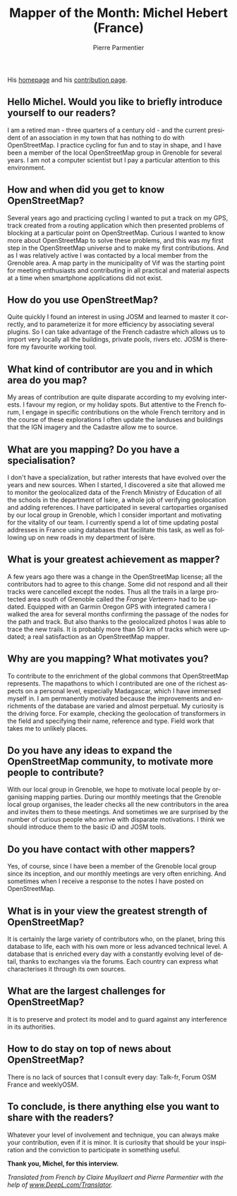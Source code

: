 ﻿---
title: "Mapper of the Month: Michel Hebert (France)"
featured: 
layout: post
category: motm
author: Pierre Parmentier
lang: en
---

His [homepage](https://www.openstreetmap.org/user/chimel38) and his [contribution page](http://hdyc.neis-one.org/?chimel38).

## Hello Michel. Would you like to briefly introduce yourself to our readers?

I am a retired man - three quarters of a century old - and the current president of an association in my town that has nothing to do with OpenStreetMap. I practice cycling for fun and to stay in shape, and I have been a member of the local OpenStreetMap group in Grenoble for several years. I am not a computer scientist but I pay a particular attention to this environment. 

## How and when did you get to know OpenStreetMap?

Several years ago and practicing cycling I wanted to put a track on my GPS, track created from a routing application which then presented problems of blocking at a particular point on OpenStreetMap. Curious I wanted to know more about OpenStreetMap to solve these problems, and this was my first step in the OpenStreetMap universe and to make my first contributions. And as I was relatively active I was contacted by a local member from the Grenoble area. A map party in the municipality of Vif was the starting point for meeting enthusiasts and contributing in all practical and material aspects at a time when smartphone applications did not exist.

## How do you use OpenStreetMap?

Quite quickly I found an interest in using JOSM and learned to master it correctly, and to parameterize it for more efficiency by associating several plugins. So I can take advantage of the French cadastre which allows us to import very locally all the buildings, private pools, rivers etc. JOSM is therefore my favourite working tool.

## What kind of contributor are you and in which area do you map?

My areas of contribution are quite disparate according to my evolving interests. I favour my region, or my holiday spots. But attentive to the French forum, I engage in specific contributions on the whole French territory and in the course of these explorations I often update the landuses and buildings that the IGN imagery and the Cadastre allow me to source.

## What are you mapping? Do you have a specialisation?

I don't have a specialization, but rather interests that have evolved over the years and new sources. When I started, I discovered a site that allowed me to monitor the geolocalized data of the French Ministry of Education of all the schools in the department of Isère, a whole job of verifying geolocation and adding references. I have participated in several cartoparties organised by our local group in Grenoble, which I consider important and motivating for the vitality of our team. I currently spend a lot of time updating postal addresses in France using databases that facilitate this task, as well as following up on new roads in my department of Isère. 

## What is your greatest achievement as mapper?

A few years ago there was a change in the OpenStreetMap license; all the contributors had to agree to this change. Some did not respond and all their tracks were cancelled except the nodes. Thus all the trails in a large protected area south of Grenoble called the <em>Frange Verte</em>em> had to be updated. Equipped with an Garmin Oregon GPS with integrated camera I walked the area for several months confirming the passage of the nodes for the path and track. But also thanks to the geolocalized photos I was able to trace the new trails. It is probably more than 50 km of tracks which were updated; a real satisfaction as an OpenStreetMap mapper.

## Why are you mapping? What motivates you?

To contribute to the enrichment of the global commons that OpenStreetMap represents. The mapathons to which I contributed are one of the richest aspects on a personal level, especially Madagascar, which I have immersed myself in. I am permanently motivated because the improvements and enrichments of the database are varied and almost perpetual. My curiosity is the driving force. For example, checking the geolocation of transformers in the field and specifying their name, reference and type. Field work that takes me to unlikely places.

## Do you have any ideas to expand the OpenStreetMap community, to motivate more people to contribute?

With our local group in Grenoble, we hope to motivate local people by organising mapping parties. During our monthly meetings that the Grenoble local group organises, the leader checks all the new contributors in the area and invites them to these meetings. And sometimes we are surprised by the number of curious people who arrive with disparate motivations. I think we should introduce them to the basic iD and JOSM tools. 

## Do you have contact with other mappers?

Yes, of course, since I have been a member of the Grenoble local group since its inception, and our monthly meetings are very often enriching. And sometimes when I receive a response to the notes I have posted on OpenStreetMap. 

## What is in your view the greatest strength of OpenStreetMap?

It is certainly the large variety of contributors who, on the planet, bring this database to life, each with his own more or less advanced technical level. A database that is enriched every day with a constantly evolving level of detail, thanks to exchanges via the forums. Each country can express what characterises it through its own sources.

## What are the largest challenges for OpenStreetMap?

It is to preserve and protect its model and to guard against any interference in its authorities. 

## How to do stay on top of news about OpenStreetMap?

There is no lack of sources that I consult every day: Talk-fr, Forum OSM France and weeklyOSM. 

## To conclude, is there anything else you want to share with the readers?

Whatever your level of involvement and technique, you can always make your contribution, even if it is minor. It is curiosity that should be your inspiration and the conviction to participate in something useful.
 
**Thank you, Michel, for this interview.**

*Translated from French by Claire Muyllaert and Pierre Parmentier with the help of www.DeepL.com/Translator.*

